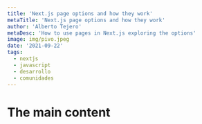 ```yaml
---
title: 'Next.js page options and how they work'
metaTitle: 'Next.js page options and how they work'
author: 'Alberto Tejero'
metaDesc: 'How to use pages in Next.js exploring the options'
image: img/pivo.jpeg
date: '2021-09-22'
tags:
  - nextjs
  - javascript
  - desarrollo
  - comunidades
---
```


# The main content
